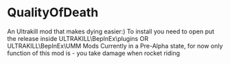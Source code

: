 # QualityOfDeath
An Ultrakill mod that makes dying easier:) 
To install you need to open put the release inside ULTRAKILL\BepInEx\plugins OR ULTRAKILL\BepInEx\UMM Mods
Currently in a Pre-Alpha state, for now only function of this mod is - you take damage when rocket riding
